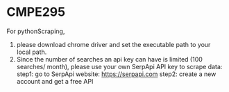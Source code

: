 # CMPE295

For pythonScraping, 
1. please download chrome driver and set the executable path to your local path.
2. Since the number of searches an api key can have is limited (100 searches/ month), please use your own SerpApi API key to scrape data:
    step1: go to SerpApi website: https://serpapi.com
    step2: create a new account and get a free API
